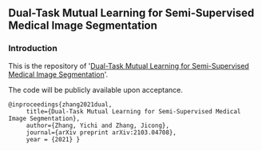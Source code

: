 ## Dual-Task Mutual Learning for Semi-Supervised Medical Image Segmentation

### Introduction

This is the repository of '[Dual-Task Mutual Learning for Semi-Supervised Medical Image Segmentation](https://arxiv.org/abs/2103.04708)'. 

The code will be publicly available upon acceptance.

    @inproceedings{zhang2021dual,
         title={Dual-Task Mutual Learning for Semi-Supervised Medical Image Segmentation},
         author={Zhang, Yichi and Zhang, Jicong},
         journal={arXiv preprint arXiv:2103.04708},
         year = {2021} }
